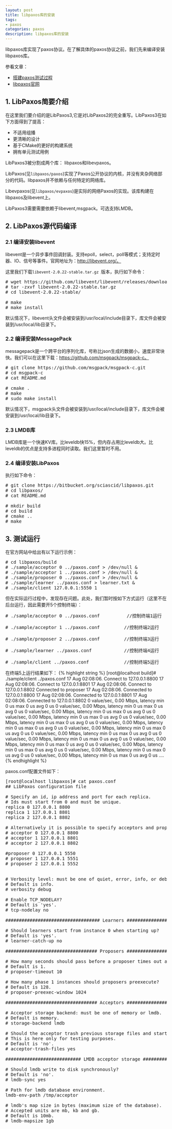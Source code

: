```yaml
---
layout: post
title: libpaxos库的安装
tags:
- paxos
categories: paxos
description: libpaxos库的安装
---
```


libpaxos库实现了paxos协议。在了解具体的paxos协议之前，我们先来编译安装libpaxos库。

<!-- more -->

参看文章：

* [搭建paxos测试过程](http://blog.csdn.net/zhaoforyou/article/details/53573407)
* [libpaxos官网](https://bitbucket.org/sciascid/libpaxos)


## 1. LibPaxos简要介绍
在这里我们要介绍的是LibPaxos3,它是对LibPaxos2的完全重写。LibPaxos3在如下方面得到了提高：

* 不适用组播
* 更清晰的设计
* 基于CMake的更好的构建系统
* 拥有单元测试用例

LibPaxos3被分割成两个库： libpaxos和libevpaxos。

LibPaxos(见```libpaxos/paxos```)实现了Paxos公开协议的内核，并没有夹杂网络部分的代码。libpaxos并不依赖与任何特定的网络库。

Libevpaxos(见```libpaxos/evpaxos```)是实际的网络Paxos的实现。该库构建在libpaxos及libevent上。

LibPaxos3需要需要依赖于libevent,msgpack。可选支持LMDB。

## 2. LibPaxos源代码编译


### 2.1 编译安装libevent
libevent是一个异步事件回调封装。支持epoll，select，poll等模式；支持定时器、IO、信号等事件。官网地址为：http://libevent.org/。

这里我们下载```libevent-2.0.22-stable.tar.gz ```版本，执行如下命令：
<pre>
# wget https://github.com/libevent/libevent/releases/download/release-2.0.22-stable/libevent-2.0.22-stable.tar.gz
# tar -zxvf libevent-2.0.22-stable.tar.gz
# cd libevent-2.0.22-stable/

# make
# make install 
</pre>

默认情况下，libevent头文件会被安装到/usr/local/include目录下，库文件会被安装到/usr/local/lib目录下。


### 2.2 编译安装MessagePack
messagepack是一个跨平台的序列化库，号称比json生成的数据小，速度非常块快。我们可以在这里下载：https://github.com/msgpack/msgpack-c。
<pre>
# git clone https://github.com/msgpack/msgpack-c.git
# cd msgpack-c
# cat README.md

# cmake .
# make
# sudo make install
</pre>
默认情况下，msgpack头文件会被安装到/usr/local/include目录下，库文件会被安装到/usr/local/lib目录下。


### 2.3 LMDB库
LMDB库是一个快速KV库。比leveldb快15%，但内存占用比leveldb大。比leveldb的优点是支持多进程同时读取。我们这里暂时不用。


### 2.4 编译安装LibPaxos

执行如下命令：
<pre>
# git clone https://bitbucket.org/sciascid/libpaxos.git
# cd libpaxos/
# cat README.md 

# mkdir build
# cd build
# cmake ..
# make
</pre>
 

## 3. 测试运行
在官方网站中给出有以下运行示例：
<pre>
# cd libpaxos/build
# ./sample/acceptor 0 ../paxos.conf > /dev/null &
# ./sample/acceptor 1 ../paxos.conf > /dev/null &
# ./sample/proposer 0 ../paxos.conf > /dev/null &
# ./sample/learner ../paxos.conf > learner.txt &
# ./sample/client 127.0.0.1:5550 1
</pre>
但在实际运行过程中，发现存在问题。此处，我们暂时按如下方式运行（这里不在后台运行，因此需要开5个控制终端）：
<pre>
# ./sample/acceptor 0 ../paxos.conf          //控制终端1运行

# ./sample/acceptor 1 ../paxos.conf         //控制终端2运行

# ./sample/proposer 2 ../paxos.conf         //控制终端3运行

# ./sample/learner ../paxos.conf            //控制终端4运行

# ./sample/client ../paxos.conf             //控制终端5运行
</pre>
在终端5上运行结果如下：
{% highlight string %}
[root@localhost build]# ./sample/client ../paxos.conf 
17 Aug 02:08:06. Connect to 127.0.0.1:8800
17 Aug 02:08:06. Connect to 127.0.0.1:8801
17 Aug 02:08:06. Connect to 127.0.0.1:8802
Connected to proposer
17 Aug 02:08:06. Connected to 127.0.0.1:8800
17 Aug 02:08:06. Connected to 127.0.0.1:8801
17 Aug 02:08:06. Connected to 127.0.0.1:8802
0 value/sec, 0.00 Mbps, latency min 0 us max 0 us avg 0 us
0 value/sec, 0.00 Mbps, latency min 0 us max 0 us avg 0 us
0 value/sec, 0.00 Mbps, latency min 0 us max 0 us avg 0 us
0 value/sec, 0.00 Mbps, latency min 0 us max 0 us avg 0 us
0 value/sec, 0.00 Mbps, latency min 0 us max 0 us avg 0 us
0 value/sec, 0.00 Mbps, latency min 0 us max 0 us avg 0 us
0 value/sec, 0.00 Mbps, latency min 0 us max 0 us avg 0 us
0 value/sec, 0.00 Mbps, latency min 0 us max 0 us avg 0 us
0 value/sec, 0.00 Mbps, latency min 0 us max 0 us avg 0 us
0 value/sec, 0.00 Mbps, latency min 0 us max 0 us avg 0 us
0 value/sec, 0.00 Mbps, latency min 0 us max 0 us avg 0 us
0 value/sec, 0.00 Mbps, latency min 0 us max 0 us avg 0 us
0 value/sec, 0.00 Mbps, latency min 0 us max 0 us avg 0 us
....
{% endhighlight %}


paxos.conf配置文件如下：
<pre>
[root@localhost libpaxos]# cat paxos.conf 
## LibPaxos configuration file

# Specify an id, ip address and port for each replica.
# Ids must start from 0 and must be unique.
replica 0 127.0.0.1 8800
replica 1 127.0.0.1 8801
replica 2 127.0.0.1 8802

# Alternatively it is possible to specify acceptors and proposers separately.
# acceptor 0 127.0.0.1 8800
# acceptor 1 127.0.0.1 8801
# acceptor 2 127.0.0.1 8802

#proposer 0 127.0.0.1 5550
# proposer 1 127.0.0.1 5551
# proposer 2 127.0.0.1 5552


# Verbosity level: must be one of quiet, error, info, or debug.
# Default is info.
# verbosity debug

# Enable TCP_NODELAY?
# Default is 'yes'.
# tcp-nodelay no

################################### Learners ##################################

# Should learners start from instance 0 when starting up?
# Default is 'yes'.
# learner-catch-up no

################################## Proposers ##################################

# How many seconds should pass before a proposer times out an instance?
# Default is 1.
# proposer-timeout 10

# How many phase 1 instances should proposers preexecute?
# Default is 128.
# proposer-preexec-window 1024

################################## Acceptors ##################################

# Acceptor storage backend: must be one of memory or lmdb.
# Default is memory.
# storage-backend lmdb

# Should the acceptor trash previous storage files and start from scratch?
# This is here only for testing purposes.
# Default is 'no'.
# acceptor-trash-files yes

############################ LMDB acceptor storage ############################

# Should lmdb write to disk synchronously?
# Default is 'no'.
# lmdb-sync yes

# Path for lmdb database environment.
lmdb-env-path /tmp/acceptor

# lmdb's map size in bytes (maximum size of the database).
# Accepted units are mb, kb and gb.
# Default is 10mb.
# lmdb-mapsize 1gb
</pre>



<br />
<br />
<br />


